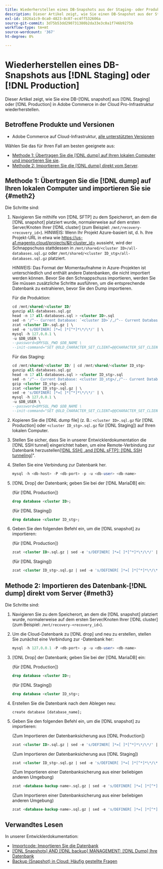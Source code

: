 ```yaml
---
title: Wiederherstellen eines DB-Snapshots aus der Staging- oder Produktionsumgebung
description: Dieser Artikel zeigt, wie Sie einen DB-Snapshot aus der Staging- oder Produktionsumgebung in Adobe Commerce in der Cloud-Infrastruktur wiederherstellen.
exl-id: 1026a1c9-0ca0-4823-8c07-ec4ff532606a
source-git-commit: 3d75b53dd290731380b2da33e3c0a1f746b9275b
workflow-type: tm+mt
source-wordcount: '367'
ht-degree: 0%

---
```


# Wiederherstellen eines DB-Snapshots aus [!DNL Staging] oder [!DNL Production]

Dieser Artikel zeigt, wie Sie eine DB-[!DNL snapshot] aus [!DNL Staging] oder [!DNL Production] in Adobe Commerce in der Cloud Pro-Infrastruktur wiederherstellen.

## Betroffene Produkte und Versionen

* Adobe Commerce auf Cloud-Infrastruktur, [alle unterstützten Versionen](https://magento.com/sites/default/files/magento-software-lifecycle-policy.pdf)

Wählen Sie das für Ihren Fall am besten geeignete aus:

* [Methode 1: Übertragen Sie die  [!DNL dump]  auf Ihren lokalen Computer und importieren Sie sie](#meth2).
* [Methode 2: Importieren Sie die  [!DNL dump]  direkt vom Server](#meth3).

## Methode 1: Übertragen Sie die [!DNL dump] auf Ihren lokalen Computer und importieren Sie sie {#meth2}

Die Schritte sind:

1. Navigieren Sie mithilfe von [!DNL SFTP] zu dem Speicherort, an dem die [!DNL snapshot] platziert wurde, normalerweise auf dem ersten Server/Knoten Ihrer [!DNL cluster] (zum Beispiel: `/mnt/recovery-<recovery_id>`). HINWEIS: Wenn Ihr Projekt Azure-basiert ist, d. h. Ihre Projekt-URL in etwa wie https://us-a1.magento.cloud/projects/&lt;cluster_id> aussieht, wird der Schnappschuss stattdessen in `/mnt/shared/<cluster ID>/all-databases.sql.gz` oder `/mnt/shared/<cluster ID_stg>/all-databases.sql.gz` platziert.

   HINWEIS: Das Format der Momentaufnahme in Azure-Projekten ist unterschiedlich und enthält andere Datenbanken, die nicht importiert werden können. Bevor Sie den Schnappschuss importieren, werden Sie     Sie müssen zusätzliche Schritte ausführen, um die entsprechende Datenbank zu extrahieren, bevor Sie den Dump importieren.

   Für die Produktion:

   ```sql
   cd /mnt/shared/<cluster ID/
   gunzip all-databases.sql.gz 
   head -n 17 all-databases.sql > <cluster ID>.sql 
   sed -n '/^-- Current Database: `<cluster ID>`/,/^-- Current Database: `/p' all-databases.sql >> <cluster ID>.sql gzip <cluster ID>.sql
   zcat <cluster ID>.sql.gz | \
   sed -e 's/DEFINER[ ]*=[ ]*[^*]*\*/\*/' | \
   mysql -h 127.0.0.1 \
   -u $DB_USER \
   --password=$MYSQL_PWD $DB_NAME \
   --init-command="SET @OLD_CHARACTER_SET_CLIENT=@@CHARACTER_SET_CLIENT ;SET @OLD_CHARACTER_SET_RESULTS=@@CHARACTER_SET_RESULTS ;SET @OLD_COLLATION_CONNECTION=@@COLLATION_CONNECTION ;SET NAMES utf8 ;SET @OLD_TIME_ZONE=@@TIME_ZONE ;SET TIME_ZONE='+00:00' ;SET @OLD_UNIQUE_CHECKS=@@UNIQUE_CHECKS, UNIQUE_CHECKS=0 ;SET @OLD_FOREIGN_KEY_CHECKS=@@FOREIGN_KEY_CHECKS, FOREIGN_KEY_CHECKS=0 ;SET @OLD_SQL_MODE=@@SQL_MODE, SQL_MODE='NO_AUTO_VALUE_ON_ZERO' ;SET @OLD_SQL_NOTES=@@SQL_NOTES, SQL_NOTES=0;"
   ```

   Für das Staging:

   ```sql
   cd /mnt/shared/<cluster ID/ | cd /mnt/shared/<cluster ID_stg>
   gunzip all-databases.sql.gz 
   head -n 17 all-databases.sql > <cluster ID_stg>.sql
   sed -n '/^-- Current Database: <cluster ID_stg>/,/^-- Current Database: `/p' all-databases.sql >> <cluster ID_stg>.sql 
   gzip <cluster ID_stg>.sql  
   zcat <cluster ID_stg>.sql.gz | \
   sed -e 's/DEFINER[ ]*=[ ]*[^*]*\*/\*/' | \
   mysql -h 127.0.0.1 \
   -u $DB_USER \
   --password=$MYSQL_PWD $DB_NAME \
   --init-command="SET @OLD_CHARACTER_SET_CLIENT=@@CHARACTER_SET_CLIENT ;SET @OLD_CHARACTER_SET_RESULTS=@@CHARACTER_SET_RESULTS ;SET @OLD_COLLATION_CONNECTION=@@COLLATION_CONNECTION ;SET NAMES utf8 ;SET @OLD_TIME_ZONE=@@TIME_ZONE ;SET TIME_ZONE='+00:00' ;SET @OLD_UNIQUE_CHECKS=@@UNIQUE_CHECKS, UNIQUE_CHECKS=0 ;SET @OLD_FOREIGN_KEY_CHECKS=@@FOREIGN_KEY_CHECKS, FOREIGN_KEY_CHECKS=0 ;SET @OLD_SQL_MODE=@@SQL_MODE, SQL_MODE='NO_AUTO_VALUE_ON_ZERO' ;SET @OLD_SQL_NOTES=@@SQL_NOTES, SQL_NOTES=0;"
   ```

1. Kopieren Sie die [!DNL dump file] (z. B.: `<cluster ID>.sql.gz` für [!DNL Production] oder `<cluster ID_stg>.sql.gz` für [!DNL Staging]) auf Ihren lokalen Computer.
1. Stellen Sie sicher, dass Sie in unserer Entwicklerdokumentation die [!DNL SSH tunnel] eingerichtet haben, um eine Remote-Verbindung zur Datenbank herzustellen[[!DNL SSH]  „and [!DNL sFTP]: [!DNL SSH tunneling]](https://experienceleague.adobe.com/en/docs/commerce-cloud-service/user-guide/develop/secure-connections#env-start-tunn)&quot;.
1. Stellen Sie eine Verbindung zur Datenbank her.

   ```sql
   mysql -h <db-host> -P <db-port> -p -u <db-user> <db-name>
   ```

1. [!DNL Drop] der Datenbank; geben Sie bei der [!DNL MariaDB] ein:

   (für [!DNL Production])

   ```sql
   drop database <cluster ID>;
   ```

   (für [!DNL Staging])

   ```sql
   drop database <cluster ID_stg>;
   ```

1. Geben Sie den folgenden Befehl ein, um die [!DNL snapshot] zu importieren:

   (für [!DNL Production])

   ```sql
   zcat <cluster ID>.sql.gz | sed -e 's/DEFINER[ ]*=[ ]*[^*]*\*/\*/' | mysql -h 127.0.0.1 -P <db-port> -p -u   <db-user> <db-name>
   ```

   (für [!DNL Staging])

   ```sql
   zcat <cluster ID_stg>.sql.gz | sed -e 's/DEFINER[ ]*=[ ]*[^*]*\*/\*/' | mysql -h 127.0.0.1 -P <db-port> -p -u   <db-user> <db-name>
   ```

## Methode 2: Importieren des Datenbank-[!DNL dump] direkt vom Server {#meth3}

Die Schritte sind:

1. Navigieren Sie zu dem Speicherort, an dem die [!DNL snapshot] platziert wurde, normalerweise auf dem ersten Server/Knoten Ihrer [!DNL cluster] (zum Beispiel: `/mnt/recovery-<recovery_id>`).
1. Um die Cloud-Datenbank zu [!DNL drop] und neu zu erstellen, stellen Sie zunächst eine Verbindung zur -Datenbank her:

   ```sql
   mysql -h 127.0.0.1 -P <db-port> -p -u <db-user> <db-name>
   ```

1. [!DNL Drop] der Datenbank; geben Sie bei der [!DNL MariaDB] ein:

   (für [!DNL Production])

   ```sql
   drop database <cluster ID>;
   ```

   (für [!DNL Staging])

   ```sql
   drop database <cluster ID_stg>;
   ```

1. Erstellen Sie die Datenbank nach dem Ablegen neu:

   ```mysql
   create database [database_name];
   ```

1. Geben Sie den folgenden Befehl ein, um die [!DNL snapshot] zu importieren:

   (Zum Importieren der Datenbanksicherung aus [!DNL Production])

   ```sql
   zcat <cluster ID>.sql.gz | sed -e 's/DEFINER[ ]*=[ ]*[^*]*\*/\*/' | mysql -h 127.0.0.1 -p -u <db-user> <db-name>
   ```

   (Zum Importieren der Datenbanksicherung aus [!DNL Staging])

   ```sql
   zcat <cluster ID_stg>.sql.gz | sed -e 's/DEFINER[ ]*=[ ]*[^*]*\*/\*/' | mysql -h 127.0.0.1 -p -u <db-user> <db-name>
   ```

   (Zum Importieren einer Datenbanksicherung aus einer beliebigen anderen Umgebung)

   ```sql
   zcat <database-backup-name>.sql.gz | sed -e 's/DEFINER[ ]*=[ ]*[^*]*\*/\*/' | mysql -h 127.0.0.1 -p -u <db-user> <db-name>
   ```

   (Zum Importieren einer Datenbanksicherung aus einer beliebigen anderen Umgebung)

   ```sql
   zcat <database-backup-name>.sql.gz | sed -e 's/DEFINER[ ]*=[ ]*[^*]*\*/\*/' | mysql -h 127.0.0.1 -p -u <db-user> <db-name>
   ```

## Verwandtes Lesen

In unserer Entwicklerdokumentation:

* [Importcode: Importieren Sie die Datenbank](https://experienceleague.adobe.com/en/docs/commerce-cloud-service/user-guide/develop/deploy/staging-production)
* [[!DNL Snapshots] AND [!DNL backup] MANAGEMENT: [!DNL Dump] Ihre Datenbank](https://experienceleague.adobe.com/en/docs/commerce-cloud-service/user-guide/develop/storage/snapshots)
* [Backup (Snapshot) in Cloud: Häufig gestellte Fragen](https://experienceleague.adobe.com/en/docs/commerce-knowledge-base/kb/faq/backup-snapshot-on-cloud-faq)
